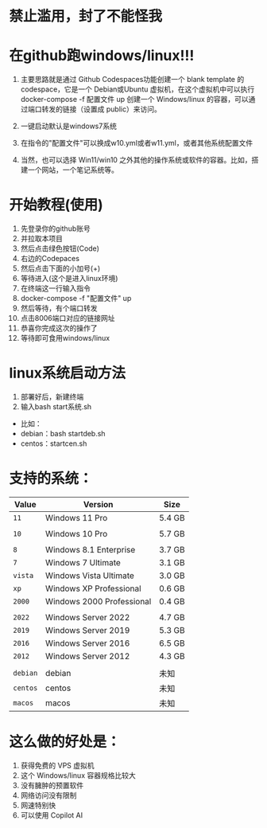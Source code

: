 # 禁止滥用，封了不能怪我


# 在github跑windows/linux!!!

1. 主要思路就是通过 Github Codespaces功能创建一个 blank template 的 codespace，它是一个 Debian或Ubuntu 虚拟机，在这个虚拟机中可以执行 docker-compose -f 配置文件 up 创建一个 Windows/linux 的容器，可以通过端口转发的链接（设置成 public）来访问。

2. 一键启动默认是windows7系统

3. 在指令的"配置文件"可以换成w10.yml或者w11.yml，或者其他系统配置文件

4. 当然，也可以选择 Win11/win10 之外其他的操作系统或软件的容器。比如，搭建一个网站，一个笔记系统等。

# 开始教程(使用)
1. 先登录你的github账号
2. 并拉取本项目
3. 然后点击绿色按钮(Code)
4. 右边的Codepaces
5. 然后点击下面的小加号(+)
6. 等待进入(这个是进入linux环境)
7. 在终端这一行输入指令
8. docker-compose -f "配置文件" up
9. 然后等待，有个端口转发
10. 点击8006端口对应的链接网址
11. 恭喜你完成这次的操作了
12. 等待即可食用windows/linux

# linux系统启动方法
1. 部署好后，新建终端
2. 输入bash start系统.sh
- 比如：
- debian：bash startdeb.sh
- centos：startcen.sh

# 支持的系统：
  
  | **Value** | **Version**            | **Size** |
  |---|---|---|
  | `11`   | Windows 11 Pro            | 5.4 GB   |
  ||||
  | `10`   | Windows 10 Pro            | 5.7 GB   |
  ||||
  | `8`   | Windows 8.1 Enterprise    | 3.7 GB   |
  | `7`   | Windows 7 Ultimate        | 3.1 GB   |
  | `vista`   | Windows Vista Ultimate    | 3.0 GB   |
  | `xp`   | Windows XP Professional   | 0.6 GB   |
  | `2000`   | Windows 2000 Professional | 0.4 GB   | 
  ||||  
  | `2022` | Windows Server 2022       | 4.7 GB   |
  | `2019` | Windows Server 2019       | 5.3 GB   |
  | `2016` | Windows Server 2016       | 6.5 GB   |
  | `2012` | Windows Server 2012       | 4.3 GB   |
  |||| 
  | `debian` | debian       | 未知   |
  | `centos` | centos       | 未知   |
  | `macos` | macos       | 未知   |

# 这么做的好处是：
1. 获得免费的 VPS 虚拟机
2. 这个 Windows/linux  容器规格比较大
3. 没有臃肿的预置软件
4. 网络访问没有限制
5. 网速特别快
6. 可以使用 Copilot AI

